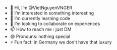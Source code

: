- 👋 Hi, I’m @VietNguyenVNGER
- 👀 I’m interested in something interesting
- 🌱 I’m currently learning code
- 💞️ I’m looking to collaborate on experiences
- 📫 How to reach me : just DM
- 😄 Pronouns: nothing special
- ⚡ Fun fact: in Germany we don't have that luxury

<!---
VietNguyenVNGER/VietNguyenVNGER is a ✨ special ✨ repository because its `README.md` (this file) appears on your GitHub profile.
You can click the Preview link to take a look at your changes.
--->
